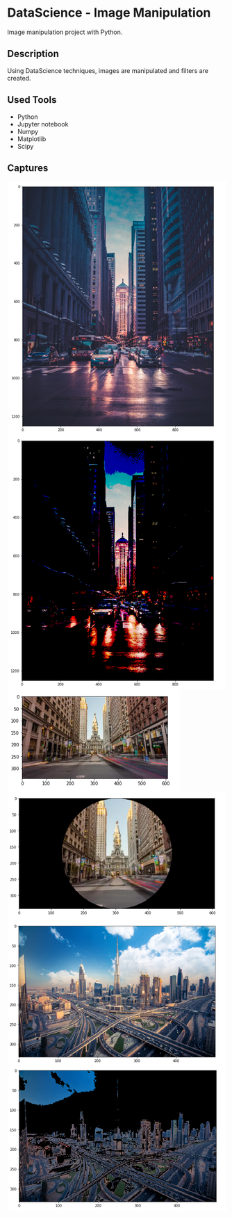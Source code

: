 # DataScience - Image Manipulation

Image manipulation project with Python.

## Description

Using DataScience techniques, images are manipulated and filters are created.

## Used Tools

- Python
- Jupyter notebook
- Numpy
- Matplotlib
- Scipy

## Captures

<img src="captures/beforeDarkerFilter.PNG"
     style="float: left; margin-right: 10px;" />

<img src="captures/afterDarkerFilter.PNG"
     style="float: left; margin-right: 10px;" />

<img src="captures/beforeCirularFilter.PNG"
     style="float: left; margin-right: 10px;" />

<img src="captures/afterCircularFilter.PNG"
     style="float: left; margin-right: 10px;" />

<img src="captures/beforeColorFilter.PNG"
     style="float: left; margin-right: 10px;" />

<img src="captures/afterColorFilter.PNG"
     style="float: left; margin-right: 10px;" />
